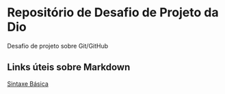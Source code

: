 # Repositório de Desafio de Projeto da Dio
Desafio de projeto sobre Git/GitHub

## Links úteis sobre Markdown
[Sintaxe Básica](https://www.markdownguide.org/basic-syntax/)
